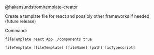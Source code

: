@hakansundstrom/template-creator

Create a template file for react and possibly other frameworks if needed (future release)

Command:

`fileTemplate react App ./components true`

`fileTemplate [fileTemplate] [fileName] [path] [isTypescript]`